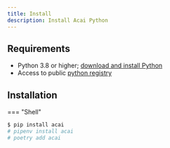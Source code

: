 ```yaml
---
title: Install
description: Install Acai Python
---
```


## Requirements

* Python 3.8 or higher; [download and install Python](https://www.python.org/downloads/)
* Access to public [python registry](https://pypi.org/)


## Installation
=== "Shell"
```bash
$ pip install acai
# pipenv install acai
# poetry add acai
```

